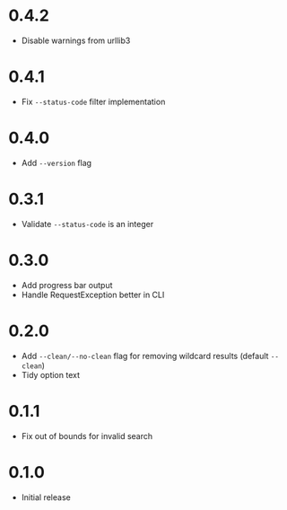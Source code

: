 # 0.4.2

- Disable warnings from urllib3

# 0.4.1

- Fix `--status-code` filter implementation

# 0.4.0

- Add `--version` flag

# 0.3.1

- Validate `--status-code` is an integer

# 0.3.0

- Add progress bar output
- Handle RequestException better in CLI

# 0.2.0

- Add `--clean/--no-clean` flag for removing wildcard results (default `--clean`)
- Tidy option text

# 0.1.1

- Fix out of bounds for invalid search

# 0.1.0

- Initial release
